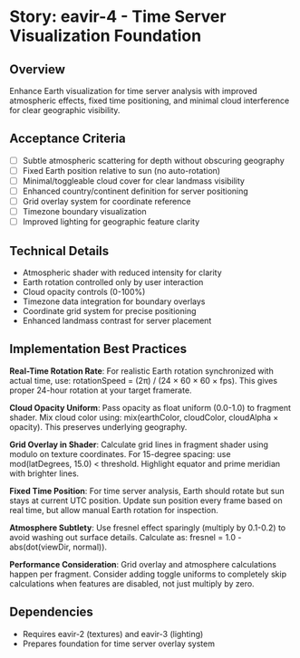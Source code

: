# Story: eavir-4 - Time Server Visualization Foundation

## Overview
Enhance Earth visualization for time server analysis with improved atmospheric effects, fixed time positioning, and minimal cloud interference for clear geographic visibility.

## Acceptance Criteria
- [ ] Subtle atmospheric scattering for depth without obscuring geography
- [ ] Fixed Earth position relative to sun (no auto-rotation)
- [ ] Minimal/toggleable cloud cover for clear landmass visibility
- [ ] Enhanced country/continent definition for server positioning
- [ ] Grid overlay system for coordinate reference
- [ ] Timezone boundary visualization
- [ ] Improved lighting for geographic feature clarity

## Technical Details
- Atmospheric shader with reduced intensity for clarity
- Earth rotation controlled only by user interaction
- Cloud opacity controls (0-100%)
- Timezone data integration for boundary overlays
- Coordinate grid system for precise positioning
- Enhanced landmass contrast for server placement

## Implementation Best Practices

**Real-Time Rotation Rate**: For realistic Earth rotation synchronized with actual time, use: rotationSpeed = (2π) / (24 × 60 × 60 × fps). This gives proper 24-hour rotation at your target framerate.

**Cloud Opacity Uniform**: Pass opacity as float uniform (0.0-1.0) to fragment shader. Mix cloud color using: mix(earthColor, cloudColor, cloudAlpha × opacity). This preserves underlying geography.

**Grid Overlay in Shader**: Calculate grid lines in fragment shader using modulo on texture coordinates. For 15-degree spacing: use mod(latDegrees, 15.0) < threshold. Highlight equator and prime meridian with brighter lines.

**Fixed Time Position**: For time server analysis, Earth should rotate but sun stays at current UTC position. Update sun position every frame based on real time, but allow manual Earth rotation for inspection.

**Atmosphere Subtlety**: Use fresnel effect sparingly (multiply by 0.1-0.2) to avoid washing out surface details. Calculate as: fresnel = 1.0 - abs(dot(viewDir, normal)).

**Performance Consideration**: Grid overlay and atmosphere calculations happen per fragment. Consider adding toggle uniforms to completely skip calculations when features are disabled, not just multiply by zero.

## Dependencies
- Requires eavir-2 (textures) and eavir-3 (lighting)
- Prepares foundation for time server overlay system